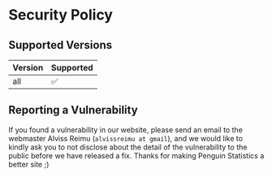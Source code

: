 # Security Policy

## Supported Versions

| Version | Supported          |
| ------- | ------------------ |
| all     | :white_check_mark: |

## Reporting a Vulnerability

If you found a vulnerability in our website, please send an email to the webmaster Alviss Reimu (`alvissreimu at gmail`), and we would like to kindly ask you to not disclose about the detail of the vulnerability to the public before we have released a fix. Thanks for making Penguin Statistics a better site ;)
